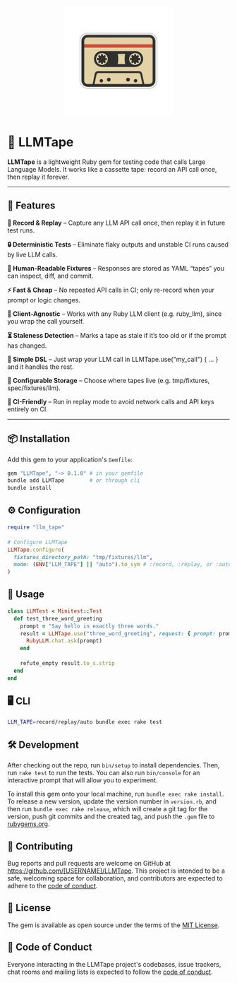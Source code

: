 <p align="center">
  <img src="logo_white.png" alt="LLMTape Logo" width="250"/>
</p>

# 🎥 LLMTape

**LLMTape** is a lightweight Ruby gem for testing code that calls Large Language Models.
It works like a cassette tape: record an API call once, then replay it forever.

---

## 🌟 Features

**🎥 Record & Replay** – Capture any LLM API call once, then replay it in future test runs.

**🔒 Deterministic Tests** – Eliminate flaky outputs and unstable CI runs caused by live LLM calls.

**📼 Human-Readable Fixtures** – Responses are stored as YAML “tapes” you can inspect, diff, and commit.

**⚡ Fast & Cheap** – No repeated API calls in CI; only re-record when your prompt or logic changes.

**🧪 Client-Agnostic** – Works with any Ruby LLM client (e.g. ruby_llm), since you wrap the call yourself.

**⏳ Staleness Detection** – Marks a tape as stale if it’s too old or if the prompt has changed.

**🔧 Simple DSL** – Just wrap your LLM call in LLMTape.use("my_call") { ... } and it handles the rest.

**📂 Configurable Storage** – Choose where tapes live (e.g. tmp/fixtures, spec/fixtures/llm).

**🚀 CI-Friendly** – Run in replay mode to avoid network calls and API keys entirely on CI.

---

## 📦 Installation

Add this gem to your application's `Gemfile`:

```bash
gem "LLMTape", "~> 0.1.0" # in your gemfile
bundle add LLMTape        # or through cli
bundle install
```

## ⚙️ Configuration
```ruby
require "llm_tape"

# Configure LLMTape
LLMTape.configure(
  fixtures_directory_path: "tmp/fixtures/llm",
  mode: (ENV["LLM_TAPE"] || "auto").to_sym # :record, :replay, or :auto
)
```

## 📖 Usage
```ruby
class LLMTest < Minitest::Test
  def test_three_word_greeting
    prompt = "Say hello in exactly three words."
    result = LLMTape.use("three_word_greeting", request: { prompt: prompt }) do
      RubyLLM.chat.ask(prompt)
    end

    refute_empty result.to_s.strip
  end
end
```

## 🖥️ CLI
```bash
LLM_TAPE=record/replay/auto bundle exec rake test
```

## 🛠 Development

After checking out the repo, run `bin/setup` to install dependencies. Then, run `rake test` to run the tests. You can also run `bin/console` for an interactive prompt that will allow you to experiment.

To install this gem onto your local machine, run `bundle exec rake install`. To release a new version, update the version number in `version.rb`, and then run `bundle exec rake release`, which will create a git tag for the version, push git commits and the created tag, and push the `.gem` file to [rubygems.org](https://rubygems.org).

## 🤝 Contributing

Bug reports and pull requests are welcome on GitHub at https://github.com/[USERNAME]/LLMTape. This project is intended to be a safe, welcoming space for collaboration, and contributors are expected to adhere to the [code of conduct](https://github.com/[USERNAME]/LLMTape/blob/main/CODE_OF_CONDUCT.md).

## 📜 License

The gem is available as open source under the terms of the [MIT License](https://opensource.org/licenses/MIT).

## 🧭 Code of Conduct

Everyone interacting in the LLMTape project's codebases, issue trackers, chat rooms and mailing lists is expected to follow the [code of conduct](https://github.com/[USERNAME]/LLMTape/blob/main/CODE_OF_CONDUCT.md).
